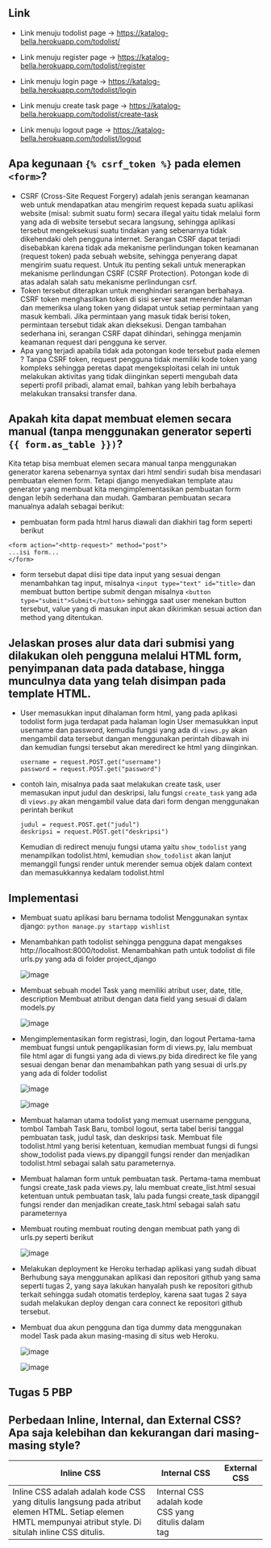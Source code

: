 ## Link 
- Link menuju todolist page -> https://katalog-bella.herokuapp.com/todolist/

- Link menuju register page -> https://katalog-bella.herokuapp.com/todolist/register

- Link menuju login page -> https://katalog-bella.herokuapp.com/todolist/login

- Link menuju create task page -> https://katalog-bella.herokuapp.com/todolist/create-task

- Link menuju logout page -> https://katalog-bella.herokuapp.com/todolist/logout


## Apa kegunaan ```{% csrf_token %}``` pada elemen ```<form>```?
  - CSRF (Cross-Site Request Forgery) adalah jenis serangan keamanan web untuk mendapatkan atau mengirim request kepada suatu aplikasi website (misal: submit suatu form) secara illegal yaitu tidak melalui form yang ada di website tersebut secara langsung, sehingga aplikasi tersebut mengeksekusi suatu tindakan yang sebenarnya tidak dikehendaki oleh pengguna internet. Serangan CSRF dapat terjadi disebabkan karena tidak ada mekanisme perlindungan token keamanan (request token) pada sebuah website, sehingga penyerang dapat mengirim suatu request. Untuk itu penting sekali untuk menerapkan mekanisme perlindungan CSRF (CSRF Protection). Potongan kode di atas adalah salah satu mekanisme perlindungan csrf. 
  - Token tersebut diterapkan untuk menghindari serangan berbahaya. CSRF token menghasilkan token di sisi server saat merender halaman dan memeriksa ulang token yang didapat untuk setiap permintaan yang masuk kembali. Jika permintaan yang masuk tidak berisi token, permintaan tersebut tidak akan dieksekusi. Dengan tambahan sederhana ini, serangan CSRF dapat dihindari, sehingga menjamin keamanan request dari pengguna ke server.
 - Apa yang terjadi apabila tidak ada potongan kode tersebut pada elemen <form>?
 Tanpa CSRF token, request pengguna tidak memiliki kode token yang kompleks sehingga peretas dapat mengeksploitasi celah ini untuk melakukan aktivitas yang tidak diinginkan seperti mengubah data seperti profil pribadi, alamat email, bahkan yang lebih berbahaya melakukan transaksi transfer dana.
 
## Apakah kita dapat membuat elemen <form> secara manual (tanpa menggunakan generator seperti ```{{ form.as_table }})```?
   Kita tetap bisa membuat elemen <form> secara manual tanpa menggunakan generator karena sebenarnya syntax dari html sendiri sudah bisa mendasari pembuatan elemen form. Tetapi django menyediakan template atau generator yang membuat kita mengimplementasikan pembuatan form dengan lebih sederhana dan mudah.
 Gambaran pembuatan <form> secara manualnya adalah sebagai berikut:
   - pembuatan form pada html harus diawali dan diakhiri tag form seperti berikut  
   ```
   <form action="<http-request>" method="post">
   ...isi form...
   </form>
   ```
   - form tersebut dapat diisi tipe data input yang sesuai dengan menambahkan tag input, misalnya ```<input type="text" id="title>``` dan membuat button bertipe submit dengan misalnya ```<button type="submit">Submit</button>``` sehingga saat user menekan button tersebut, value yang di masukan input akan dikirimkan sesuai action dan method yang ditentukan.

    
    
## Jelaskan proses alur data dari submisi yang dilakukan oleh pengguna melalui HTML form, penyimpanan data pada database, hingga munculnya data yang telah disimpan pada template HTML.
- User memasukkan input dihalaman form html, yang pada aplikasi todolist form juga terdapat pada halaman login
  User memasukkan input username dan password, kemudia fungsi yang ada di ```views.py``` akan mengambil data tersebut dangan menggunakan perintah dibawah ini dan kemudian fungsi tersebut akan meredirect ke html yang diinginkan.
    ``` 
    username = request.POST.get("username")
    password = request.POST.get("password")
    ```
  
    
- contoh lain, misalnya pada saat melakukan create task, user memasukan input judul dan deskripsi, lalu fungsi ```create_task``` yang ada di ```views.py``` akan mengambil value data dari form dengan menggunakan perintah berikut
    ```
    judul = request.POST.get("judul")
    deskripsi = request.POST.get("deskripsi")
    ```
    Kemudian di redirect menuju fungsi utama yaitu ```show_todolist``` yang menampilkan todolist.html, kemudian ```show_todolist``` akan lanjut memanggil fungsi render untuk merender semua objek dalam context dan memasukkannya kedalam todolist.html
    


## Implementasi
- Membuat suatu aplikasi baru bernama todolist
  Menggunakan syntax django: 
  ```python manage.py startapp wishlist```
  
- Menambahkan path todolist sehingga pengguna dapat mengakses http://localhost:8000/todolist.
  Menambahkan path untuk todolist di file urls.py yang ada di folder project_django
  
  ![image](https://user-images.githubusercontent.com/112465346/192491817-bd343f48-ea6e-498f-bdc2-f95ddbc7f58e.png)
  
- Membuat sebuah model Task yang memiliki atribut user, date, title, description
  Membuat atribut dengan data field yang sesuai di dalam models.py
  
  ![image](https://user-images.githubusercontent.com/112465346/192491988-b287c790-ce56-4e29-831e-fccee72dca6a.png)
  
- Mengimplementasikan form registrasi, login, dan logout
  Pertama-tama membuat fungsi untuk pengaplikasian form di views.py, lalu membuat file html agar di fungsi yang ada di views.py bida diredirect ke file yang sesuai dengan benar dan menambahkan path yang sesuai di urls.py yang ada di folder todolist
  
  ![image](https://user-images.githubusercontent.com/112465346/192493019-75e8b494-ecf6-4ba4-aa5d-a9a3473ba090.png)
  
  ![image](https://user-images.githubusercontent.com/112465346/192493163-c3045b31-811f-4cf2-9677-ad5fc29982a3.png)

- Membuat halaman utama todolist yang memuat username pengguna, tombol Tambah Task Baru, tombol logout, serta tabel berisi tanggal pembuatan task, judul task, dan deskripsi task.
Membuat file todolist.html yang berisi ketentuan, kemudian membuat fungsi di fungsi show_todolist pada views.py dipanggil fungsi render dan menjadikan todolist.html sebagai salah satu parameternya.
  
- Membuat halaman form untuk pembuatan task.
  Pertama-tama membuat fungsi create_task pada views.py, lalu membuat create_list.html sesuai ketentuan untuk pembuatan task, lalu pada fungsi create_task dipanggil fungsi render dan menjadikan create_task.html sebagai salah satu parameternya
  
- Membuat routing
membuat routing dengan membuat path yang di urls.py seperti berikut
 
  ![image](https://user-images.githubusercontent.com/112465346/192506994-e4ee2508-c402-4d5c-82b7-d8768b990e5a.png)
 
- Melakukan deployment ke Heroku terhadap aplikasi yang sudah dibuat
Berhubung saya menggunakan aplikasi dan repositori github yang sama seperti tugas 2, yang saya lakukan hanyalah push ke repositori github terkait sehingga sudah otomatis terdeploy, karena saat tugas 2 saya sudah melakukan deploy dengan cara connect ke repositori github tersebut.
  
- Membuat dua akun pengguna dan tiga dummy data menggunakan model Task pada akun masing-masing di situs web Heroku.

  ![image](https://user-images.githubusercontent.com/112465346/192507854-205357df-330b-4a29-8806-b386d3e3ef70.png)
 
  ![image](https://user-images.githubusercontent.com/112465346/192508320-aae23fe2-c70f-4454-a98c-1a61c7196b01.png)


## Tugas 5 PBP
## Perbedaan Inline, Internal, dan External CSS? Apa saja kelebihan dan kekurangan dari masing-masing style?
| Inline CSS | Internal CSS | External CSS |
| ------------- | ------------- | --------- |
| Inline CSS adalah adalah kode CSS yang ditulis langsung pada atribut elemen HTML. Setiap elemen HMTL mempunyai atribut style. Di situlah inline CSS ditulis. | Internal CSS adalah kode CSS yang ditulis dalam tag<style> dan kode HTML yang ditulis di bagian header file HTML. Internal CSS digunakan untuk membuat tampilan pada satu halaman website dan tidak digunakan di halaman website yang lain. | External CSS adalah kode CSS yang ditulis terpisah dari kode HTML. External CSS ditulis di sebuah file khusus menggunakan ekstensi .css. File external CSS umumnya diletakkan setelah bagian <head> di halaman. |
| Cukup membantu ketika hanya ingin menguji dan melihat perubahan pada satu elemen.  | Perubahan Internal CSS hanya berlaku di satu halaman saja.| Ukuran halaman jadi lebih kecil dan struktur HTML menjadi lebih rapi, loading website lebih cepat.  |
Berguna untuk memperbarui kode dengan cepat. Proses request HTTP yang kecil membuat proses loading website jadi lebih cepat.| Tidak perlu mengupload banyak file karena HTML dan CSS berada di satu file yang sama.| File CSS dapat digunakan pada beberapa halaman website sekaligus.  |
| Tidak efisien karena Inline style CSS hanya bisa diterapkan pada satu elemen HTML.| Tidak efisien jika unutk menggunakan CSS yang sama dalam banyak file. Performa web jadi lambat, karena CSS yang berbeda-beda dapat mengakibatkan loading ulang setiap berganti halaman website. | Ketika file CSS gagal dipanggil oleh file HTML, tampilan website akan terlihat berantakan. Salah satu sebabnya adalah koneksi internet yang lambat.|

##  Tag HTML5
- ```<nav>``` -> membuat navigasi bar pada website
- ```<footer>``` -> membuat footer section pada website
- ```<header>``` -> membuat header section pada website
- ```<main>``` -> membuat main content pada website
- ```<input>``` -> membuat sebuah kontrol input

## CSS selector
1. Selektor class : Selektor class adalah selektor yang memilih elemen berdasarkan nama class yang diberikan. Selektor class dibuat dengan tanda titik di depannya.
2. Selektor ID : Selektor ID hampir sama dengan class. Bedanya, ID bersifat unik. Hanya boleh digunakan oleh satu elemen saja. Selektor ID ditandai dengan tanda pagar (#) di depannya.
3. Selector Tag : Selektor Tag disbut juga Type Selector. Selektor ini akan memilih elemen berdasarkan nama tag.

## Implementasi checklist tugas 5
- Menambahkan tag <link> dan <script> pada base.html untuk menggunakan bootstrap
     ![image](https://user-images.githubusercontent.com/112465346/194207127-80833d16-d65a-4483-a389-7955bc3510c5.png)
- Kustomisasi templates untuk halaman login, register, dan create-task memanfaatkan tag dan syntax bootstrap dan diimplementasikan di login.html, register.html, create_task.html, todolist.html
- Pada tugas kali ini saya menggunakan boottrap sehingga halaman website nya sudah menjadi auto responsive

  
  
  

  
  
  
